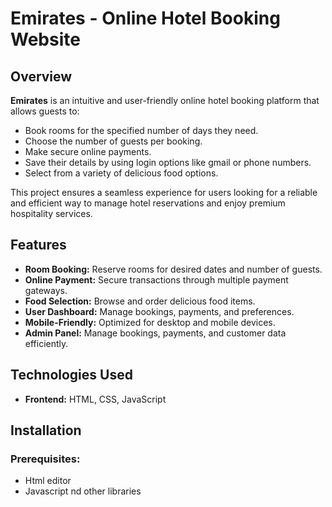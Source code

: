 # Emirates - Online Hotel Booking Website

## Overview
**Emirates** is an intuitive and user-friendly online hotel booking platform that allows guests to:
- Book rooms for the specified number of days they need.
- Choose the number of guests per booking.
- Make secure online payments.
- Save their details by using login options like gmail or phone numbers.
- Select from a variety of delicious food options.

This project ensures a seamless experience for users looking for a reliable and efficient way to manage hotel reservations and enjoy premium hospitality services.

## Features
- **Room Booking:** Reserve rooms for desired dates and number of guests.
- **Online Payment:** Secure transactions through multiple payment gateways.
- **Food Selection:** Browse and order delicious food items.
- **User Dashboard:** Manage bookings, payments, and preferences.
- **Mobile-Friendly:** Optimized for desktop and mobile devices.
- **Admin Panel:** Manage bookings, payments, and customer data efficiently.

## Technologies Used
- **Frontend:** HTML, CSS, JavaScript

## Installation
### Prerequisites:
- Html editor
- Javascript nd other libraries
